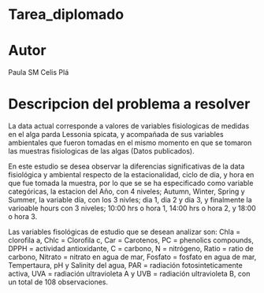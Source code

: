 # Tarea_diplomado

# Autor
Paula SM Celis Plá 

# Descripcion del problema a resolver 

La data actual corresponde a valores de variables fisiologicas de medidas en el alga parda Lessonia spicata, y acompañada de sus variables ambientales que fueron tomadas en el mismo momento en que se tomaron las muestras fisiologicas de las algas (Datos publicados). 

En este estudio se desea observar la diferencias significativas de la data fisiológica y ambiental respecto de la estacionalidad, ciclo de dia, y hora en que fue tomada la muestra, por lo que se se ha especificado como variable categóricas, la estacion del Año, con 4 niveles; Autumn, Winter, Spring y Summer, la variable día, con los 3 nivles; dia 1, dia 2 y dia 3, y finalmente la varioable hours con 3 niveles; 10:00 hrs o hora 1, 14:00 hrs o hora 2, y 18:00 o hora 3.

Las variables fisológicas de estudio que se desean analizar son: Chla = clorofila a, Chlc = Clorofila c, Car = Carotenos, PC = phenolics compounds, DPPH = actividad antioxidante, C = carbono, N = nitrógeno, Ratio = ratio de carbono, Nitrato = nitrato en agua de mar, Fosfato = fosfato en agua de mar, Tempertaura, pH y Salinity del agua, PAR = radiación fotosinteticamente activa, UVA = radiación ultravioleta A y UVB = radiación ultravioleta B, con un total de 108 observaciones.  


